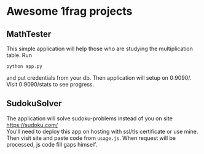 # Awesome 1frag projects
## MathTester
This simple application will help those who are studying the multiplication table.
Run
```shell script
python app.py
```
and put credentials from your db.
Then application will setup on 0:9090/.
Visit 0:9090/stats to see progress.

## SudokuSolver
The application will solve sudoku-problems instead of you on site https://sudoku.com/ \
You'll need to deploy this app on hosting with ssl/tls certificate or use mine. Then visit site and paste code from `usage.js`. When request will be processed, js code fill gaps himself.
